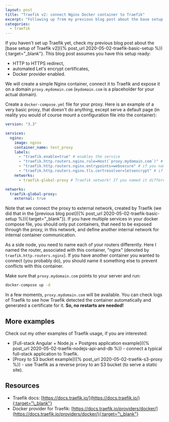 ```yaml
---
layout: post
title: "Traefik v2: connect Nginx Docker container to Traefik"
excerpt: "Following up from my previous blog post about the base setup of Traefik v2, I will now show how easy it is to connect a Nginx Docker container to Traefik."
categories:
  - traefik
---
```


If you haven't set up Traefik yet, check my previous blog post about the [base setup of Traefik v2]({% post_url 2020-05-02-traefik-basic-setup %}){:target="\_blank"}. This blog post assumes you have this setup ready:

- HTTP to HTTPS redirect,
- automated Let's encrypt certificates,
- Docker provider enabled.

We will create a simple Nginx container, connect it to Traefik and expose it on a domain `proxy.mydomain.com` (`mydomain.com` is a placeholder for your actual domain).

Create a `docker-compose.yml` file for your proxy. Here is an example of a very basic proxy, that doesn't do anything, except serve a default page (in reality you would of course mount a configuration file into the container):

```yaml
version: "3.3"

services:
  nginx:
    image: nginx
    container_name: test_proxy
    labels:
      - "traefik.enable=true" # enables the service
      - "traefik.http.routers.nginx.rule=Host(`proxy.mydomain.com`)" # domain to expose on
      - "traefik.http.routers.nginx.entrypoints=websecure" # if you named your 443 entrypoint differently than webscure, substitute it here!
      - "traefik.http.routers.nginx.tls.certresolver=letsencrypt" # if you named your cert resolver differently than letsencrypt, substitute it here!
    networks:
      - traefik-global-proxy # Traefik network! If you named it differently, substitute it here and below.

networks:
  traefik-global-proxy:
    external: true
```

Note that we connect the proxy to external network, created by Traefik (we did that in the [previous blog post]({% post_url 2020-05-02-traefik-basic-setup %}){:target="\_blank"}). If you have multiple services in your docker compose file, you should only put containers, that need to be exposed through the proxy, in this network, and define another internal network for internal container communication.

As a side node, you need to name each of your routers differently. Here I named the router, associated with this container, "nginx" (denoted by `traefik.http.routers.nginx`). If you have another container you wanted to connect (you probably do), you should name it something else to prevent conflicts with this container.

Make sure that `proxy.mydomain.com` points to your server and run:

```bash
docker-compose up -d
```

In a few moments, `proxy.mydomain.com` will be available. You can check logs of Traefik to see how Traefik detected the container automatically and generated a certificate for it. **So, no restarts are needed!**

## More examples

Check out my other examples of Traefik usage, if you are interested:

- [Full-stack Angular + Node.js + Postgres application example]({% post_url 2020-05-02-traefik-nodejs-api-and-db %}) - connect a typical full-stack application to Traefik.
- [Proxy to S3 bucket example]({% post_url 2020-05-02-traefik-s3-proxy %}) - use Traefik as a reverse proxy to an S3 bucket (to serve a static site).

<p></p>

## Resources

- Traefik docs: [https://docs.traefik.io/](https://docs.traefik.io/){:target="\_blank"}
- Docker provider for Traefik: [https://docs.traefik.io/providers/docker/](https://docs.traefik.io/providers/docker/){:target="\_blank"}
